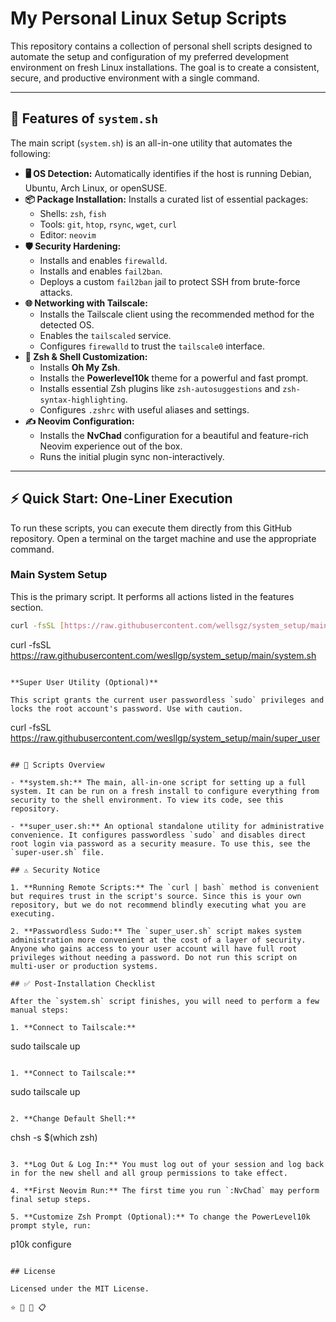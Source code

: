 # My Personal Linux Setup Scripts

This repository contains a collection of personal shell scripts designed to automate the setup and configuration of my preferred development environment on fresh Linux installations. The goal is to create a consistent, secure, and productive environment with a single command.

---

## 🚀 Features of `system.sh`

The main script (`system.sh`) is an all-in-one utility that automates the following:

-   **🖥️ OS Detection:** Automatically identifies if the host is running Debian, Ubuntu, Arch Linux, or openSUSE.
-   **📦 Package Installation:** Installs a curated list of essential packages:
    -   Shells: `zsh`, `fish`
    -   Tools: `git`, `htop`, `rsync`, `wget`, `curl`
    -   Editor: `neovim`
-   **🛡️ Security Hardening:**
    -   Installs and enables `firewalld`.
    -   Installs and enables `fail2ban`.
    -   Deploys a custom `fail2ban` jail to protect SSH from brute-force attacks.
-   **🌐 Networking with Tailscale:**
    -   Installs the Tailscale client using the recommended method for the detected OS.
    -   Enables the `tailscaled` service.
    -   Configures `firewalld` to trust the `tailscale0` interface.
-   **🐚 Zsh & Shell Customization:**
    -   Installs **Oh My Zsh**.
    -   Installs the **Powerlevel10k** theme for a powerful and fast prompt.
    -   Installs essential Zsh plugins like `zsh-autosuggestions` and `zsh-syntax-highlighting`.
    -   Configures `.zshrc` with useful aliases and settings.
-   **✍️ Neovim Configuration:**
    -   Installs the **NvChad** configuration for a beautiful and feature-rich Neovim experience out of the box.
    -   Runs the initial plugin sync non-interactively.

---

## ⚡ Quick Start: One-Liner Execution

To run these scripts, you can execute them directly from this GitHub repository. Open a terminal on the target machine and use the appropriate command.

### Main System Setup

This is the primary script. It performs all actions listed in the features section.

```bash
curl -fsSL [https://raw.githubusercontent.com/wellsgz/system_setup/main/system.sh](https://raw.githubusercontent.com/wellsgz/system_setup/main/system.sh) | bash

```
curl -fsSL https://raw.githubusercontent.com/wesllgp/system_setup/main/system.sh
```

**Super User Utility (Optional)**

This script grants the current user passwordless `sudo` privileges and locks the root account's password. Use with caution.

```
curl -fsSL https://raw.githubusercontent.com/wesllgp/system_setup/main/super_user
```

## 📄 Scripts Overview

- **system.sh:** The main, all-in-one script for setting up a full system. It can be run on a fresh install to configure everything from security to the shell environment. To view its code, see this repository.

- **super_user.sh:** An optional standalone utility for administrative convenience. It configures passwordless `sudo` and disables direct root login via password as a security measure. To use this, see the `super-user.sh` file.

## ⚠️ Security Notice

1. **Running Remote Scripts:** The `curl | bash` method is convenient but requires trust in the script's source. Since this is your own repository, but we do not recommend blindly executing what you are executing.

2. **Passwordless Sudo:** The `super_user.sh` script makes system administration more convenient at the cost of a layer of security. Anyone who gains access to your user account will have full root privileges without needing a password. Do not run this script on multi-user or production systems.

## ✅ Post-Installation Checklist

After the `system.sh` script finishes, you will need to perform a few manual steps:

1. **Connect to Tailscale:**

```
   sudo tailscale up
```

1. **Connect to Tailscale:**

```
   sudo tailscale up
```

2. **Change Default Shell:**

```
   chsh -s $(which zsh)
```

3. **Log Out & Log In:** You must log out of your session and log back in for the new shell and all group permissions to take effect.

4. **First Neovim Run:** The first time you run `:NvChad` may perform final setup steps.

5. **Customize Zsh Prompt (Optional):** To change the PowerLevel10k prompt style, run:

```
   p10k configure
```

## License

Licensed under the MIT License.

⭐ 🔗 👀 📋
